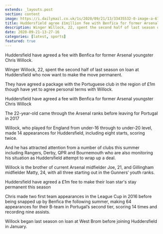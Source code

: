 ```yaml
---
extends: _layouts.post
section: content
image: https://i.dailymail.co.uk/1s/2020/09/21/13/33435532-0-image-a-67_1600690422639.jpg 
title: Huddersfield agree £1million fee with Benfica for former Arsenal youngster Chris Willock 
description: Winger Willock, 22, spent the second half of last season on loan at Huddersfield who now want to make the move permanent. They have agreed a package in the region of £1million. 
date: 2020-09-21-13-27-16 
categories: [latest, sports] 
featured: true 
--- 
```

Huddersfield have agreed a fee with Benfica for former Arsenal youngster Chris Willock.

Winger Willock, 22, spent the second half of last season on loan at Huddersfield who now want to make the move permanent.

They have agreed a package with the Portuguese club in the region of £1m though have yet to agree personal terms with Willock.

Huddersfield have agreed a fee with Benfica for former Arsenal youngster Chris Willock

The 22-year-old came through the Arsenal ranks before leaving for Portugal in 2017

Willock, who played for England from under-16 through to under-20 level, made 14 appearances for Huddersfield, including eight starts, scoring twice.

And he has attracted attention from a number of clubs this summer including Rangers, Derby, QPR and Bournemouth who are also monitoring his situation as Huddersfield attempt to wrap up a deal.

Willock is the brother of current Arsenal midfielder Joe, 21, and Gillingham midfielder Matty, 24, with all three starting out in the Gunners‘ youth ranks.

Huddersfield have agreed a £1m fee to make their loan star's stay permanent this season

Chris made two first team appearances in the League Cup in 2016 before being snapped up by Benfica the following summer, making 64 appearances for their B-team in Portugal’s second tier, scoring 14 times and recording nine assists.

Willock began last season on loan at West Brom before joining Huddersfield in January.

